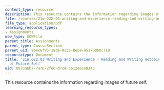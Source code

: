 ```yaml
---
content_type: resource
description: This resource contains the information regarding images of future self.
file: /courses/21w-022-03-writing-and-experience-reading-and-writing-autobiography-spring-2014/0073a6b77a762fe6d7cdbb12e6ce8345_MIT21W_022_03S14_FutuSelf.pdf
file_type: application/pdf
learning_resource_types:
- Assignments
ocw_type: OCWFile
parent_title: Assignments
parent_type: CourseSection
parent_uid: 9bec6f95-18d6-0133-8e69-951760b0c710
resourcetype: Document
title: '21W.022.03 Writing and Experience - Reading and Writing Autobiography: Images
  of Future Self'
uid: 0073a6b7-7a76-2fe6-d7cd-bb12e6ce8345
---
```

This resource contains the information regarding images of future self.


